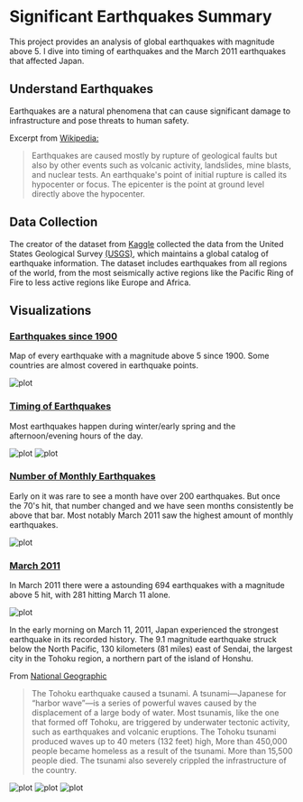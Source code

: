 # Significant Earthquakes Summary
This project provides an analysis of global earthquakes with magnitude above 5. I dive into timing of earthquakes and the March 2011 earthquakes that affected Japan.

## Understand Earthquakes
Earthquakes are a natural phenomena that can cause significant damage to infrastructure and pose threats to human safety. 

Excerpt from [Wikipedia:](https://en.wikipedia.org/wiki/Earthquake)

> Earthquakes are caused mostly by rupture of geological faults but also by other events such as volcanic activity, landslides, mine blasts, and nuclear tests. An earthquake's point of initial rupture is called its hypocenter or focus. The epicenter is the point at ground level directly above the hypocenter.

## Data Collection
The creator of the dataset from [Kaggle](https://www.kaggle.com/datasets/usamabuttar/significant-earthquakes) collected the data from the United States Geological Survey [(USGS)](https://www.usgs.gov/programs/earthquake-hazards/earthquakes), which maintains a global catalog of earthquake information. The dataset includes earthquakes from all regions of the world, from the most seismically active regions like the Pacific Ring of Fire to less active regions like Europe and Africa.

## Visualizations

### [Earthquakes since 1900](https://github.com/evangower/significant-earthquakes/blob/main/code/global-eathquakes-since-1900-map.R)
Map of every earthquake with a magnitude above 5 since 1900. Some countries are almost covered in earthquake points.

![plot](https://github.com/evangower/significant-earthquakes/blob/main/plots/global-earthquakes-since-1900-map.png)

### [Timing of Earthquakes](https://github.com/evangower/significant-earthquakes/blob/main/code/timing-of-significant-earthquakes.R)
Most earthquakes happen during winter/early spring and the afternoon/evening hours of the day.

![plot](https://github.com/evangower/significant-earthquakes/blob/main/plots/earthquakes-per-month.png)
![plot](https://github.com/evangower/significant-earthquakes/blob/main/plots/earthquakes-per-hour.png)

### [Number of Monthly Earthquakes](https://github.com/evangower/significant-earthquakes/blob/main/code/timing-of-significant-earthquakes.R)
Early on it was rare to see a month have over 200 earthquakes. But once the 70's hit, that number changed and we have seen months consistently be above that bar. Most notably March 2011 saw the highest amount of monthly earthquakes.

![plot](https://github.com/evangower/significant-earthquakes/blob/main/plots/monthly-earthquakes-by-year-tile-chart.png)

### [March 2011](https://github.com/evangower/significant-earthquakes/blob/main/code/march-2011-earthquakes.R)
In March 2011 there were a astounding 694 earthquakes with a magnitude above 5 hit, with 281 hitting March 11 alone. 

![plot](https://github.com/evangower/significant-earthquakes/blob/main/plots/march-2011-earthquakes.png)

In the early morning on March 11, 2011, Japan experienced the strongest earthquake in its recorded history. The 9.1 magnitude earthquake struck below the North Pacific, 130 kilometers (81 miles) east of Sendai, the largest city in the Tohoku region, a northern part of the island of Honshu.

From [National Geographic](https://education.nationalgeographic.org/resource/tohoku-earthquake-and-tsunami/)

> The Tohoku earthquake caused a tsunami. A tsunami—Japanese for “harbor wave”—is a series of powerful waves caused by the displacement of a large body of water. Most tsunamis, like the one that formed off Tohoku, are triggered by underwater tectonic activity, such as earthquakes and volcanic eruptions. The Tohoku tsunami produced waves up to 40 meters (132 feet) high, More than 450,000 people became homeless as a result of the tsunami. More than 15,500 people died. The tsunami also severely crippled the infrastructure of the country.

![plot](https://github.com/evangower/significant-earthquakes/blob/main/plots/march-11-2011-earthquakes.png)
![plot](https://github.com/evangower/significant-earthquakes/blob/main/plots/japan-earthquakes-map.png)
![plot](https://github.com/evangower/significant-earthquakes/blob/main/plots/japan-earthquakes-by-hour-map.png)
